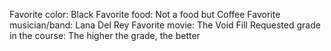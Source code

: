 Favorite color: Black
Favorite food: Not a food but Coffee
Favorite musician/band: Lana Del Rey
Favorite movie: The Void Fill
Requested grade in the course: The higher the grade, the better
